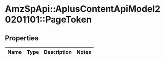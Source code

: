 # AmzSpApi::AplusContentApiModel20201101::PageToken

## Properties
Name | Type | Description | Notes
------------ | ------------- | ------------- | -------------

